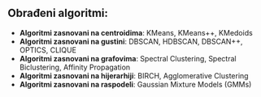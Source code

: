 ## Obrađeni algoritmi:

- **Algoritmi zasnovani na centroidima**: KMeans, KMeans++, KMedoids
- **Algoritmi zasnovani na gustini**: DBSCAN, HDBSCAN, DBSCAN++, OPTICS, CLIQUE
- **Algoritmi zasnovani na grafovima**: Spectral Clustering, Spectral Biclustering, Affinity Propagation
- **Algoritmi zasnovani na hijerarhiji**: BIRCH, Agglomerative Clustering
- **Algoritmi zasnovani na raspodeli**: Gaussian Mixture Models (GMMs)
  
